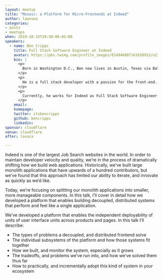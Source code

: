 ```yaml
---
layout: meetup
title: "Mosaic: a Platform for Micro-Frontends at Indeed"
author: lawnsea
categories:
- posts
- meetups
when: 2019-10-15T19:30:00-05:00
speakers:
  - name: Ben Cripps
    title: Full Stack Software Engineer at Indeed
    avatar: https://pbs.twimg.com/profile_images/814946887161638912/o2JC7WQ2_400x400.jpg
    bio: |
      <p>
        Born in Washington D.C., Ben now lives in Austin, Texas via Baltimore MD. He enjoys lifting weights, hiking with his wife and dog, the Orioles, ping pong, and reading.
      </p>
      <p>
        He is a full stack developer with a passion for the front-end. He enjoys writing JavaScript, with a focus on functional paradigms. Although he prefers React, he pride himself on being framework agnostic. Apart from client-side code and Node, he likes to write python and doesn't mind the occasional C# or Java.
      </p>
      <p>
        Currently, he works for Indeed as Full Stack Software Engineer. He also enjoys open source, and spends a good deal of time contributing to personal and public open source projects.
      </p>
    email:
    homepage:
    twitter: itsbencripps
    github: bencripps
    linkedin:
sponsor: cloudflare
venue: cloudflare
after: lavaca

---
```


Indeed is one of the largest Job Search websites in the world. In order to maintain developer velocity and quality, we’re in the process of dramatically shifting how we build web applications. Historically, we’ve built large monolith applications that have upwards of a hundred contributors, but we’ve found that this approach has limited our ability to iterate, and innovate as quickly as we’d like.

Today, we’re focusing on splitting our monolith applications into smaller, more manageable components. In this talk, I’ll cover in detail how we developed a platform that enables building decoupled, distributed systems that perform and feel like a single application.

We’ve developed a platform that enables the independent deployability of units of user interface units across products and pages. In this talk I’ll describe:

* The types of problems a decoupled, and distributed frontend solve
* The individual subsystems of the platform and how those systems fit together
* How we built, and monitor the system, especially as it grows
* The tradeoffs, and problems we’ve run into, and how we’ve solved them thus far
* How to practically, and incrementally adopt this kind of system in your ecosystem

